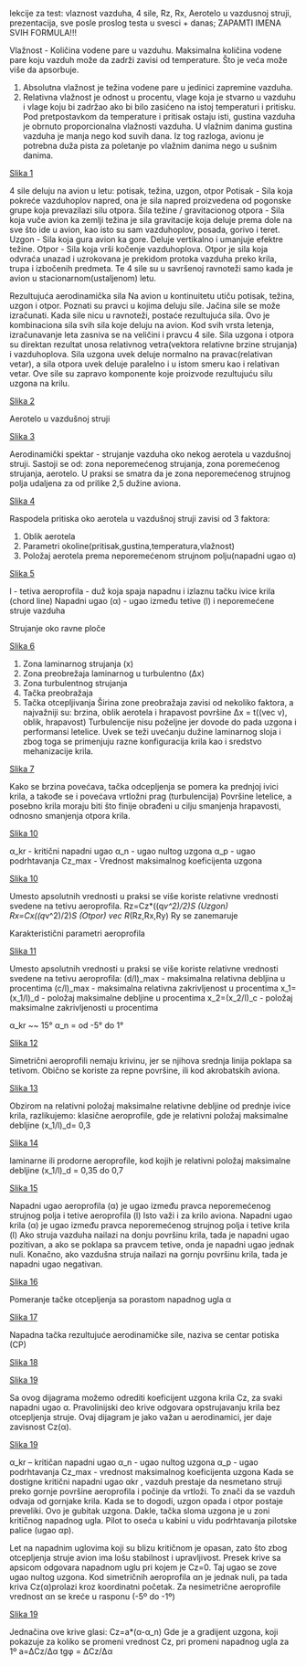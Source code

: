 lekcije za test: vlaznost vazduha, 4 sile, Rz, Rx, Aerotelo u vazdusnoj struji, prezentacija, sve posle proslog testa u svesci + danas; ZAPAMTI IMENA SVIH FORMULA!!!

Vlažnost - Količina vodene pare u vazduhu.
Maksimalna količina vodene pare koju vazduh može da zadrži zavisi od temperature. Što je veća može više da apsorbuje.
1. Absolutna vlažnost je težina vodene pare u jedinici zapremine vazduha.
2. Relativna vlažnost je odnost u procentu, vlage koja je stvarno u vazduhu i vlage koju bi zadržao ako bi bilo zasićeno na istoj temperaturi i pritisku.
Pod pretpostavkom da temperature i pritisak ostaju isti, gustina vazduha je obrnuto proporcionalna vlažnosti vazduha. U vlažnim danima gustina vazduha je manja nego kod suvih dana.
Iz tog razloga, avionu je potrebna duža pista za poletanje po vlažnim danima nego u sušnim danima.

[Slika 1](slike/1.jpg)

4 sile deluju na avion u letu: potisak, težina, uzgon, otpor
Potisak - Sila koja pokreće vazduhoplov napred, ona je sila napred proizvedena od pogonske grupe koja prevazilazi silu otpora.
Sila težine / gravitacionog otpora -  Sila koja vuče avion ka zemlji težina je sila gravitacije koja deluje prema dole na sve što ide u avion,
kao isto su sam vazduhoplov, posada, gorivo i teret.
Uzgon - Sila koja gura avion ka gore. Deluje vertikalno i umanjuje efektre težine.
Otpor - Sila koja vrši kočenje vazduhoplova.
Otpor je sila koja odvraća unazad i uzrokovana je prekidom protoka vazduha preko krila, trupa i izbočenih predmeta.
Te 4 sile su u savršenoj ravnoteži samo kada je avion u stacionarnom(ustaljenom) letu.

Rezultujuća aerodinamička sila
Na avion u kontinuitetu utiču potisak, težina, uzgon i otpor.
Poznati su pravci u kojima deluju sile. Jačina sile se može izračunati.
Kada sile nicu u ravnoteži, postaće rezultujuća sila.
Ovo je kombinaciona sila svih sila koje deluju na avion.
Kod svih vrsta letenja, izračunavanje leta zasniva se na veličini i pravcu 4 sile.
Sila uzgona i otpora su direktan rezultat unosa relativnog vetra(vektora relativne brzine strujanja) i vazduhoplova.
Sila uzgona uvek deluje normalno na pravac(relativan vetar), a sila otpora uvek deluje paralelno i u istom smeru kao i relativan vetar.
Ove sile su zapravo komponente koje proizvode rezultujuću silu uzgona na krilu.

[Slika 2](slike/2.jpg)

Aerotelo u vazdušnoj struji

[Slika 3](slike/3.jpg)

Aerodinamički spektar - strujanje vazduha oko nekog aerotela u vazdušnoj struji.
Sastoji se od: zona neporemećenog strujanja, zona poremećenog strujanja, aerotelo.
U praksi se smatra da je zona neporemećenog strujnog polja udaljena za od prilike 2,5 dužine aviona.

[Slika 4](slike/4.jpg)

Raspodela pritiska oko aerotela u vazdušnoj struji zavisi od 3 faktora:
1. Oblik aerotela
2. Parametri okoline(pritisak,gustina,temperatura,vlažnost)
3. Položaj aerotela prema neporemećenom strujnom polju(napadni ugao α)

[Slika 5](slike/5.jpg)

l - tetiva aeroprofila - duž koja spaja napadnu i izlaznu tačku ivice krila (chord line)
Napadni ugao (α) - ugao između tetive (l) i neporemećene struje vazduha

Strujanje oko ravne ploče

[Slika 6](slike/6.jpg)

1. Zona laminarnog strujanja (x)
2. Zona preobrežaja laminarnog u turbulentno (Δx)
3. Zona turbulentnog strujanja
4. Tačka preobražaja
5. Tačka otcepljivanja
Širina zone preobražaja zavisi od nekoliko faktora, a najvažniji su:
brzina, oblik aerotela i hrapavost površine
Δx = t((vec v​), oblik, hrapavost)
Turbulencije nisu poželjne jer dovode do pada uzgona i performansi letelice. 
Uvek se teži uvećanju dužine laminarnog sloja i zbog toga se primenjuju razne konfiguracija krila kao i sredstvo mehanizacije krila.

[Slika 7](slike/7.jpg)

Kako se brzina povećava, tačka odcepljenja se pomera ka prednjoj ivici krila, a takođe se i povećava vrtložni prag (turbulencija)
Površine letelice, a posebno krila moraju biti što finije obrađeni u cilju smanjenja hrapavosti, odnosno smanjenja otpora krila.

[Slika 10](slike/10.jpg)

α_kr - kritični napadni ugao
α_n - ugao nultog uzgona
α_p - ugao podrhtavanja
Cz_max - Vrednost maksimalnog koeficijenta uzgona

[Slika 10](slike/10.jpg)

Umesto apsolutnih vrednosti u praksi se više koriste relativne vrednosti svedene na tetivu aeroprofila.
Rz=Cz*((q*v^2)/2)*S (Uzgon)
Rx=Cx*((q*v^2)/2)*S (Otpor)
vec R*(Rz,Rx,Ry)
Ry se zanemaruje

Karakteristični parametri aeroprofila

[Slika 11](slike/11.jpg)

Umesto apsolutnih vrednosti u praksi se više koriste relativne vrednosti svedene na tetivu aeroprofila:
(d/l)_max - maksimalna relativna debljina u procentima
(c/l)_max - maksimalna relativna zakrivljenost u procentima
x_1=(x_1/l)_d - položaj maksimalne debljine u procentima
x_2=(x_2/l)_c - položaj maksimalne zakrivljenosti u procentima

α_kr ~~ 15°
α_n = od -5° do 1°

[Slika 12](slike/12.jpg)

Simetrični aeroprofili nemaju krivinu, jer se njihova srednja linija poklapa sa tetivom. Obično se koriste za repne površine, ili kod akrobatskih aviona.

[Slika 13](slike/13.jpg)

Obzirom na relativni položaj maksimalne relativne debljine od prednje ivice krila, razlikujemo:
klasične aeroprofile, gde je relativni položaj  maksimalne debljine (x_1/l)_d= 0,3

[Slika 14](slike/14.jpg)

laminarne ili prodorne aeroprofile, kod kojih je relativni položaj maksimalne debljine (x_1/l)_d = 0,35 do 0,7

[Slika 15](slike/15.jpg)

Napadni ugao aeroprofila (α) je ugao između pravca neporemećenog strujnog polja i tetive aeroprofila (l)
Isto važi i za krilo aviona.
Napadni ugao krila (α) je ugao između pravca neporemećenog strujnog polja i tetive krila (l)
Ako struja vazduha nailazi na donju površinu krila, tada je napadni ugao pozitivan,
a ako se poklapa sa pravcem tetive, onda je napadni ugao jednak nuli.
Konačno, ako vazdušna
struja nailazi na gornju
površinu krila, tada je
napadni ugao negativan.

[Slika 16](slike/16.jpg)

Pomeranje tačke otcepljenja sa porastom napadnog ugla α

[Slika 17](slike/17.jpg)

Napadna tačka rezultujuće aerodinamičke sile, naziva se centar potiska (CP)

[Slika 18](slike/18.jpg)

[Slika 19](slike/19.jpg)

Sa ovog dijagrama možemo odrediti koeficijent uzgona krila Cz, za svaki napadni ugao α. Pravolinijski deo krive odgovara opstrujavanju krila bez otcepljenja struje. Ovaj dijagram je jako važan u aerodinamici, jer daje zavisnost Cz(α).

[Slika 19](slike/19.jpg)

α_kr – kritičan napadni ugao
α_n - ugao nultog uzgona 
α_p - ugao podrhtavanja
Cz_max  - vrednost maksimalnog koeficijenta uzgona
Kada se dostigne kritični napadni ugao αkr , vazduh prestaje da nesmetano struji preko gornje površine aeroprofila i počinje da vrtloži. To znači da se vazduh odvaja od gornjake krila.
Kada se to dogodi, uzgon opada i otpor postaje preveliki. Ovo je gubitak uzgona. Dakle, tačka sloma uzgona je u zoni kritičnog napadnog ugla. Pilot to oseća u kabini u vidu podrhtavanja pilotske palice (ugao αp).

Let na napadnim uglovima koji su blizu kritičnom je opasan, zato što zbog otcepljenja struje avion ima lošu stabilnost i upravljivost.
Presek krive sa apsicom odgovara napadnom uglu pri kojem je Cz=0. Taj ugao se zove ugao nultog uzgona. Kod simetričnih aeroprofila αn je jednak nuli, pa tada kriva Cz(α)prolazi kroz koordinatni početak. Za nesimetrične aeroprofile vrednost αn se kreće u rasponu (-5º do -1º) 

[Slika 19](slike/19.jpg)

Jednačina ove krive glasi: Cz=a*(α-α_n)
Gde je a gradijent uzgona, koji pokazuje za koliko se promeni vrednost Cz, pri promeni napadnog ugla za 1º
a=ΔCz/Δα
tgφ = ΔCz/Δα

